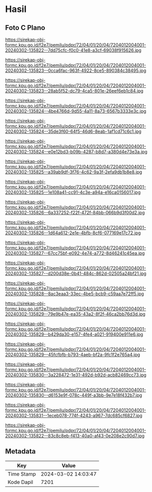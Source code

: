 # Hasil

## Foto C Plano

https://sirekap-obj-formc.kpu.go.id/f2e7/pemilu/pdpr/72/04/01/20/04/7204012004001-20240302-135822--7dd75cfc-f0c0-41e8-a3cf-69038f915626.jpg

https://sirekap-obj-formc.kpu.go.id/f2e7/pemilu/pdpr/72/04/01/20/04/7204012004001-20240302-135823--0cca6fac-963f-4922-8ce5-890384c38495.jpg

https://sirekap-obj-formc.kpu.go.id/f2e7/pemilu/pdpr/72/04/01/20/04/7204012004001-20240302-135823--28ab5f52-dc79-4ca5-801e-26eef6eb1c84.jpg

https://sirekap-obj-formc.kpu.go.id/f2e7/pemilu/pdpr/72/04/01/20/04/7204012004001-20240302-135824--4be4766d-9d55-4a11-8a73-6567b3333e3c.jpg

https://sirekap-obj-formc.kpu.go.id/f2e7/pemilu/pdpr/72/04/01/20/04/7204012004001-20240302-135824--35de3f60-64f5-46d6-8eab-1af1cd71c6c1.jpg

https://sirekap-obj-formc.kpu.go.id/f2e7/pemilu/pdpr/72/04/01/20/04/7204012004001-20240302-135824--e0e12bd3-b09b-4287-b8d7-a380d4e73e3a.jpg

https://sirekap-obj-formc.kpu.go.id/f2e7/pemilu/pdpr/72/04/01/20/04/7204012004001-20240302-135825--a39ab9df-3f76-4c62-9a3f-2efa9db1b8e8.jpg

https://sirekap-obj-formc.kpu.go.id/f2e7/pemilu/pdpr/72/04/01/20/04/7204012004001-20240302-135825--1e108a41-cc91-4c3e-a94a-e16ca0156017.jpg

https://sirekap-obj-formc.kpu.go.id/f2e7/pemilu/pdpr/72/04/01/20/04/7204012004001-20240302-135826--6a337252-f22f-472f-84bb-066b9d3f00d2.jpg

https://sirekap-obj-formc.kpu.go.id/f2e7/pemilu/pdpr/72/04/01/20/04/7204012004001-20240302-135826--1d64a612-2e1e-4bfb-8cf6-077169e17c72.jpg

https://sirekap-obj-formc.kpu.go.id/f2e7/pemilu/pdpr/72/04/01/20/04/7204012004001-20240302-135827--67cc75bf-e092-4e74-a772-8d46241c45ea.jpg

https://sirekap-obj-formc.kpu.go.id/f2e7/pemilu/pdpr/72/04/01/20/04/7204012004001-20240302-135827--d200d38e-0b41-484c-862d-02505a24bf21.jpg

https://sirekap-obj-formc.kpu.go.id/f2e7/pemilu/pdpr/72/04/01/20/04/7204012004001-20240302-135828--8ac3eaa3-33ec-4be5-bcb9-c59aa7e72ff5.jpg

https://sirekap-obj-formc.kpu.go.id/f2e7/pemilu/pdpr/72/04/01/20/04/7204012004001-20240302-135829--79e9b47e-ea35-43a2-8f2f-46ca2bb76d3d.jpg

https://sirekap-obj-formc.kpu.go.id/f2e7/pemilu/pdpr/72/04/01/20/04/7204012004001-20240302-135829--b429da30-e157-4fe4-a021-919400e911e6.jpg

https://sirekap-obj-formc.kpu.go.id/f2e7/pemilu/pdpr/72/04/01/20/04/7204012004001-20240302-135829--45fcfbfb-b793-4aeb-bf2a-9fc1f2e765a4.jpg

https://sirekap-obj-formc.kpu.go.id/f2e7/pemilu/pdpr/72/04/01/20/04/7204012004001-20240302-135830--3a228472-1e31-492d-b92d-acb82469cc73.jpg

https://sirekap-obj-formc.kpu.go.id/f2e7/pemilu/pdpr/72/04/01/20/04/7204012004001-20240302-135830--d6153e9f-078c-449f-a3bb-9e7e18f432b7.jpg

https://sirekap-obj-formc.kpu.go.id/f2e7/pemilu/pdpr/72/04/01/20/04/7204012004001-20240302-135831--1eceb078-774f-4243-a967-7dc685cf6827.jpg

https://sirekap-obj-formc.kpu.go.id/f2e7/pemilu/pdpr/72/04/01/20/04/7204012004001-20240302-135822--83c8c8eb-f413-40a0-af43-0e208e2c90d7.jpg


## Metadata

| Key        | Value               |
| ---------- | ------------------- |
| Time Stamp | 2024-03-02 14:03:47 |
| Kode Dapil | 7201                |



